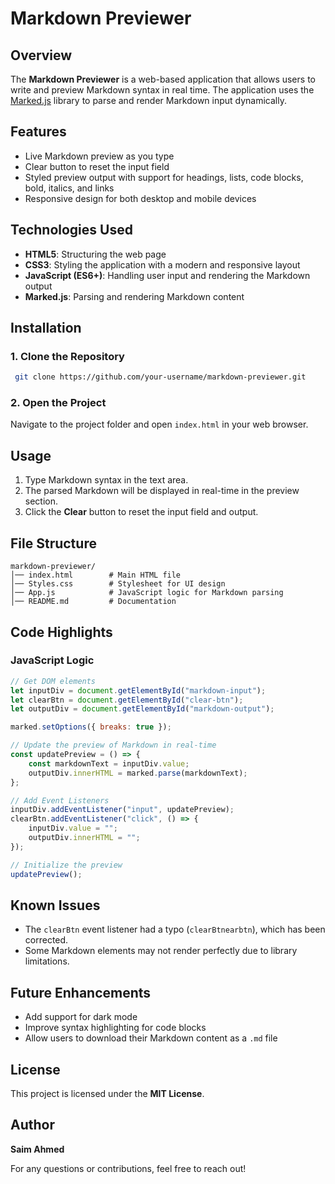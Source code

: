 # Markdown Previewer

## Overview
The **Markdown Previewer** is a web-based application that allows users to write and preview Markdown syntax in real time. The application uses the [Marked.js](https://marked.js.org/) library to parse and render Markdown input dynamically.

## Features
- Live Markdown preview as you type
- Clear button to reset the input field
- Styled preview output with support for headings, lists, code blocks, bold, italics, and links
- Responsive design for both desktop and mobile devices

## Technologies Used
- **HTML5**: Structuring the web page
- **CSS3**: Styling the application with a modern and responsive layout
- **JavaScript (ES6+)**: Handling user input and rendering the Markdown output
- **Marked.js**: Parsing and rendering Markdown content

## Installation
### 1. Clone the Repository
```sh
 git clone https://github.com/your-username/markdown-previewer.git
```
### 2. Open the Project
Navigate to the project folder and open `index.html` in your web browser.

## Usage
1. Type Markdown syntax in the text area.
2. The parsed Markdown will be displayed in real-time in the preview section.
3. Click the **Clear** button to reset the input field and output.

## File Structure
```
markdown-previewer/
│── index.html        # Main HTML file
│── Styles.css        # Stylesheet for UI design
│── App.js            # JavaScript logic for Markdown parsing
│── README.md         # Documentation
```

## Code Highlights
### JavaScript Logic
```js
// Get DOM elements
let inputDiv = document.getElementById("markdown-input");
let clearBtn = document.getElementById("clear-btn");
let outputDiv = document.getElementById("markdown-output");

marked.setOptions({ breaks: true });

// Update the preview of Markdown in real-time
const updatePreview = () => {
    const markdownText = inputDiv.value;
    outputDiv.innerHTML = marked.parse(markdownText);
};

// Add Event Listeners
inputDiv.addEventListener("input", updatePreview);
clearBtn.addEventListener("click", () => {
    inputDiv.value = "";
    outputDiv.innerHTML = "";
});

// Initialize the preview
updatePreview();
```

## Known Issues
- The `clearBtn` event listener had a typo (`clearBtnearbtn`), which has been corrected.
- Some Markdown elements may not render perfectly due to library limitations.

## Future Enhancements
- Add support for dark mode
- Improve syntax highlighting for code blocks
- Allow users to download their Markdown content as a `.md` file

## License
This project is licensed under the **MIT License**.

## Author
**Saim Ahmed**

For any questions or contributions, feel free to reach out!

